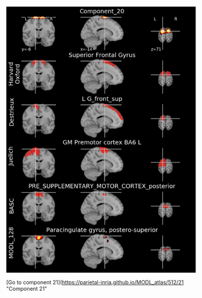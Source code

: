 


![20](preliminary/20.jpg "Component 20")

[Go to component 21](https://parietal-inria.github.io/MODL_atlas/512/21 "Component 21"